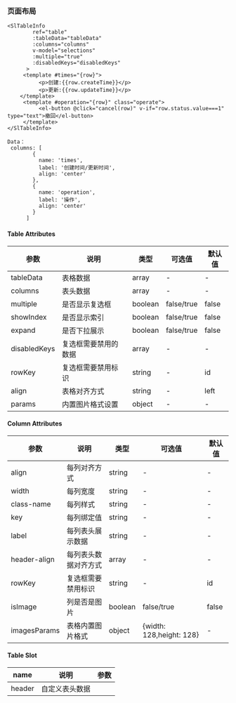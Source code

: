 ### 页面布局

```vue
<SlTableInfo
        ref="table"
        :tableData="tableData"
        :columns="columns"
        v-model="selections"
        :multiple="true"
        :disabledKeys="disabledKeys"
      >
     <template #times="{row}">
          <p>创建:{{row.createTime}}</p>
          <p>更新:{{row.updateTime}}</p>
    </template>
     <template #operation="{row}" class="operate">
          <el-button @click="cancel(row)" v-if="row.status.value===1" type="text">撤回</el-button>
     </template>
</SlTableInfo>

Data：
 columns: [
        {
          name: 'times',
          label: '创建时间/更新时间',
          align: 'center'
        },
        {
          name: 'operation',
          label: '操作',
          align: 'center'
        }
      ]

```



#### Table Attributes

| 参数         | 说明                 | 类型    | 可选值     | 默认值 |
| ------------ | -------------------- | ------- | ---------- | ------ |
| tableData    | 表格数据             | array   | -          | -      |
| columns      | 表头数据             | array   | -          | -      |
| multiple     | 是否显示复选框       | boolean | false/true | false  |
| showIndex    | 是否显示索引         | boolean | false/true | false  |
| expand       | 是否下拉展示         | boolean | false/true | false  |
| disabledKeys | 复选框需要禁用的数据 | array   | -          | -      |
| rowKey       | 复选框需要禁用标识   | string  | -          | id     |
| align        | 表格对齐方式         | string  | -          | left   |
| params       | 内置图片格式设置     | object  | -          | -      |

#### Column Attributes

| 参数         | 说明                 | 类型    | 可选值                   | 默认值 |
| ------------ | -------------------- | ------- | ------------------------ | ------ |
| align        | 每列对齐方式         | string  | -                        | -      |
| width        | 每列宽度             | string  | -                        | -      |
| class-name   | 每列样式             | string  | -                        | -      |
| key          | 每列绑定值           | string  | -                        | -      |
| label        | 每列表头展示数据     | string  | -                        | -      |
| header-align | 每列表头数据对齐方式 | array   | -                        | -      |
| rowKey       | 复选框需要禁用标识   | string  | -                        | id     |
| isImage      | 列是否是图片         | boolean | false/true               | false  |
| imagesParams | 表格内置图片格式     | object  | {width: 128,height: 128} | -      |

####   Table Slot

| name      | 说明     | 参数                                      |
| --------- | -------- | ----------------------------------------- |
| header | 自定义表头数据 |  |